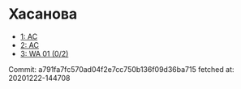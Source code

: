 # Хасанова
- [1: AC](1.md)
- [2: AC](2.md)
- [3: WA 01 (0/2)](3.md)

Commit: a791fa7fc570ad04f2e7cc750b136f09d36ba715
 fetched at: 20201222-144708
